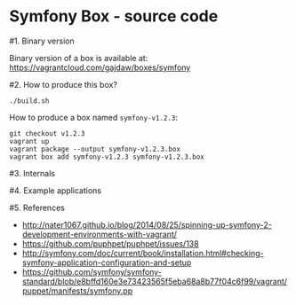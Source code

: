 Symfony Box - source code
=========================

#1. Binary version

Binary version of a box is available at:
https://vagrantcloud.com/gajdaw/boxes/symfony

#2. How to produce this box?

    ./build.sh

How to produce a box named `symfony-v1.2.3`:

    git checkout v1.2.3
    vagrant up
    vagrant package --output symfony-v1.2.3.box
    vagrant box add symfony-v1.2.3 symfony-v1.2.3.box

#3. Internals

#4. Example applications

#5. References

* http://nater1067.github.io/blog/2014/08/25/spinning-up-symfony-2-development-environments-with-vagrant/
* https://github.com/puphpet/puphpet/issues/138
* http://symfony.com/doc/current/book/installation.html#checking-symfony-application-configuration-and-setup
* https://github.com/symfony/symfony-standard/blob/e8bffd160e3e73423565f5eba68a8b77f04c6f99/vagrant/puppet/manifests/symfony.pp
